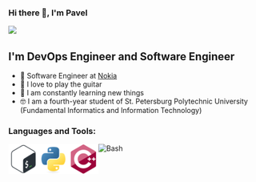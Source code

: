 ### Hi there 👋, I'm Pavel

![](https://komarev.com/ghpvc/?username=paveldat)

## I'm DevOps Engineer and Software Engineer
- 💼 Software Engineer at [Nokia](https://www.nokia.com/)
- 🎉 I love to play the guitar
- 🥅 I am constantly learning new things
- 🤓 I am a fourth-year student of St. Petersburg Polytechnic University (Fundamental Informatics and Information Technology)

### Languages and Tools:
<img align="left" alt="Bash" width="60px" src="https://github.com/paveldat/paveldat/blob/main/img/bash.svg" />
<img align="left" alt="Bash" width="60px" src="https://github.com/paveldat/paveldat/blob/main/img/python.svg" />
<img align="left" alt="Bash" width="60px" src="https://github.com/paveldat/paveldat/blob/main/img/c++.svg" />
<img align="left" alt="Bash" width="60px" src="https://github.com/paveldat/paveldat/blob/main/img/c#.svg" />

[linkedin]: https://www.linkedin.com/in/pavel-dat-11699420b/
[instagram]: https://www.instagram.com/pasha_dats/
[vk]: https://vk.com/pashkadats
